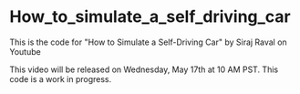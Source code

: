 # How_to_simulate_a_self_driving_car
This is the code for "How to Simulate a Self-Driving Car" by Siraj Raval on Youtube

This video will be released on Wednesday, May 17th at 10 AM PST. This code is a work in progress.
